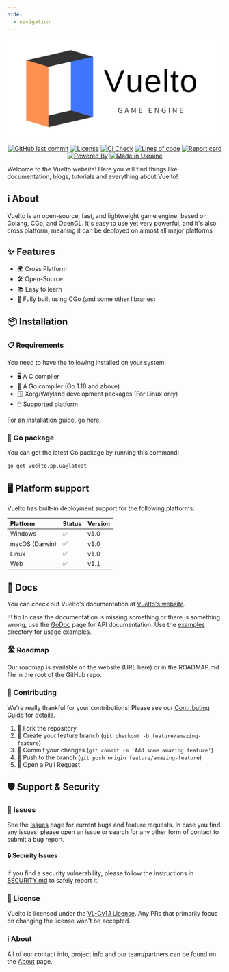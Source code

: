 ```yaml
---
hide:
  - navigation
---
```


<style>
  .md-typeset h1,
  .md-content__button {
    display: none;
  }
</style>

<div align="center">
  <img width="1400" alt="banner" src="https://github.com/vuelto-org/vuelto/raw/latest/logo/banner-nobg.png" />

[![GitHub last commit](https://img.shields.io/github/last-commit/vuelto-org/vuelto?style=for-the-badge)](https://github.com/vuelto-org/vuelto)
[![License](https://img.shields.io/badge/license-VL--Cv1.1-blue?style=for-the-badge)](https://github.com/vuelto-org/license)
[![CI Check](https://img.shields.io/github/actions/workflow/status/vuelto-org/vuelto/ci_check.yml?style=for-the-badge)](https://github.com/vuelto-org/vuelto/actions/workflows/ci_check.yml)
[![Lines of code](https://www.aschey.tech/tokei/github/vuelto-org/vuelto?style=for-the-badge)](https://github.com/vuelto-org/vuelto)
[![Report card](https://goreportcard.com/badge/github.com/vuelto-org/vuelto?style=for-the-badge)](https://goreportcard.com/report/github.com/vuelto-org/vuelto)
[![Powered By](https://img.shields.io/badge/powered_by-GL_3.3-blue?style=for-the-badge)](https://www.opengl.org/Documentation/Specs.html)
[![Made in Ukraine](https://img.shields.io/badge/made_in-ukraine-ffd700.svg?labelColor=0057b7&style=for-the-badge)](https://beua.today)

</div>

Welcome to the Vuelto website! Here you will find things like documentation, blogs, tutorials and everything about Vuelto!

## ℹ️  About

Vuelto is an open-source, fast, and lightweight game engine, based on Golang, CGo, and OpenGL. It's easy to use yet very powerful, and it's also cross platform, meaning it can be deployed on almost all major platforms

## ✨ Features

- 🌍 Cross Platform
- 🛠️ Open-Source
- 📚 Easy to learn
- 🚀 Fully built using CGo (and some other libraries)

## 📦 Installation

### 📋 Requirements

You need to have the following installed on your system:

- 🖥️ A C compiler
- 🔧 A Go compiler (Go 1.18 and above)
- 🪟 Xorg/Wayland development packages (For Linux only)
- 🖱️ Supported platform

For an installation guide, [go here](https://vuelto.pp.ua/install/).

### 🐹 Go package

You can get the latest Go package by running this command:

```sh
go get vuelto.pp.ua@latest
```

## 🖥️ Platform support

Vuelto has built-in deployment support for the following platforms:

| Platform | Status | Version |
| :---- | :---- | :---- |
| Windows | ✅ | v1.0 |
| macOS (Darwin) | ✅ | v1.0 |
| Linux | ✅ | v1.0 |
| Web | ✅ | v1.1 |

## 📖 Docs

You can check out Vuelto's documentation at [Vuelto's website](https://vuelto.pp.ua/docs/).

!!! tip
    In case the documentation is missing something or there is something wrong, use the [GoDoc](https://pkg.go.dev/vuelto.pp.ua) page for API documentation. Use the [examples](https://github.com/vuelto-org/vuelto/tree/latest/examples) directory for usage examples.

### 🛣️ Roadmap

Our roadmap is available on the website (URL here) or in the ROADMAP.md file in the root of the GitHub repo.

### 🤝 Contributing

We're really thankful for your contributions! Please see our [Contributing Guide](https://github.com/vuelto-org/vuelto/blob/latest/CONTRIBUTING.md) for details.

1. 🍴 Fork the repository
2. 🌟 Create your feature branch (`git checkout -b feature/amazing-feature`)
3. 📝 Commit your changes (`git commit -m 'Add some amazing feature'`)
4. 🚀 Push to the branch (`git push origin feature/amazing-feature`)
5. 🔄 Open a Pull Request

## 🛡️ Support & Security

### 🐛 Issues

See the [Issues](https://github.com/vuelto-org/vuelto/issues) page for current bugs and feature requests. In case you find any issues, please open an issue or search for any other form of contact to submit a bug report.

#### 🔒 Security Issues

If you find a security vulnerability, please follow the instructions in [SECURITY.md](https://github.com/vuelto-org/vuelto/blob/latest/SECURITY.md) to safely report it.

### 🔐 License

Vuelto is licensed under the [VL-Cv1.1 License](https://vuelto.pp.ua/about/license). Any PRs that primarily focus on changing the license won't be accepted.

### ℹ️ About

All of our contact info, project info and our team/partners can be found on the [About](https://vuelto.pp.ua/about/) page.
